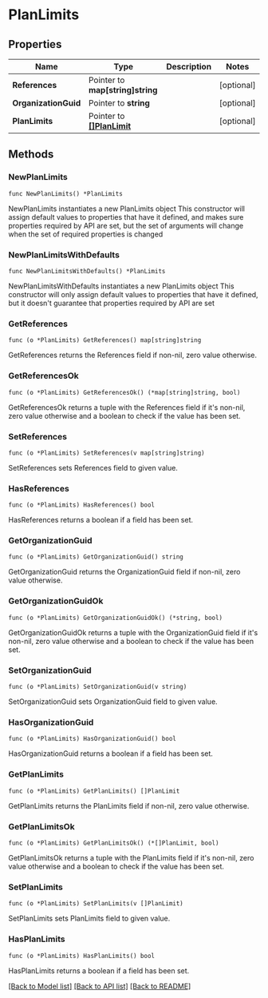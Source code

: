 # PlanLimits

## Properties

Name | Type | Description | Notes
------------ | ------------- | ------------- | -------------
**References** | Pointer to **map[string]string** |  | [optional] 
**OrganizationGuid** | Pointer to **string** |  | [optional] 
**PlanLimits** | Pointer to [**[]PlanLimit**](PlanLimit.md) |  | [optional] 

## Methods

### NewPlanLimits

`func NewPlanLimits() *PlanLimits`

NewPlanLimits instantiates a new PlanLimits object
This constructor will assign default values to properties that have it defined,
and makes sure properties required by API are set, but the set of arguments
will change when the set of required properties is changed

### NewPlanLimitsWithDefaults

`func NewPlanLimitsWithDefaults() *PlanLimits`

NewPlanLimitsWithDefaults instantiates a new PlanLimits object
This constructor will only assign default values to properties that have it defined,
but it doesn't guarantee that properties required by API are set

### GetReferences

`func (o *PlanLimits) GetReferences() map[string]string`

GetReferences returns the References field if non-nil, zero value otherwise.

### GetReferencesOk

`func (o *PlanLimits) GetReferencesOk() (*map[string]string, bool)`

GetReferencesOk returns a tuple with the References field if it's non-nil, zero value otherwise
and a boolean to check if the value has been set.

### SetReferences

`func (o *PlanLimits) SetReferences(v map[string]string)`

SetReferences sets References field to given value.

### HasReferences

`func (o *PlanLimits) HasReferences() bool`

HasReferences returns a boolean if a field has been set.

### GetOrganizationGuid

`func (o *PlanLimits) GetOrganizationGuid() string`

GetOrganizationGuid returns the OrganizationGuid field if non-nil, zero value otherwise.

### GetOrganizationGuidOk

`func (o *PlanLimits) GetOrganizationGuidOk() (*string, bool)`

GetOrganizationGuidOk returns a tuple with the OrganizationGuid field if it's non-nil, zero value otherwise
and a boolean to check if the value has been set.

### SetOrganizationGuid

`func (o *PlanLimits) SetOrganizationGuid(v string)`

SetOrganizationGuid sets OrganizationGuid field to given value.

### HasOrganizationGuid

`func (o *PlanLimits) HasOrganizationGuid() bool`

HasOrganizationGuid returns a boolean if a field has been set.

### GetPlanLimits

`func (o *PlanLimits) GetPlanLimits() []PlanLimit`

GetPlanLimits returns the PlanLimits field if non-nil, zero value otherwise.

### GetPlanLimitsOk

`func (o *PlanLimits) GetPlanLimitsOk() (*[]PlanLimit, bool)`

GetPlanLimitsOk returns a tuple with the PlanLimits field if it's non-nil, zero value otherwise
and a boolean to check if the value has been set.

### SetPlanLimits

`func (o *PlanLimits) SetPlanLimits(v []PlanLimit)`

SetPlanLimits sets PlanLimits field to given value.

### HasPlanLimits

`func (o *PlanLimits) HasPlanLimits() bool`

HasPlanLimits returns a boolean if a field has been set.


[[Back to Model list]](../README.md#documentation-for-models) [[Back to API list]](../README.md#documentation-for-api-endpoints) [[Back to README]](../README.md)


